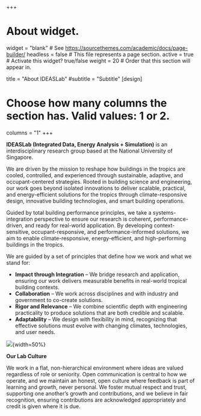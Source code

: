 +++
# About widget.
widget = "blank"  # See https://sourcethemes.com/academic/docs/page-builder/
headless = false  # This file represents a page section.
active = true  # Activate this widget? true/false
weight = 20  # Order that this section will appear in.

title = "About IDEASLab"
#subtitle = "Subtitle"
[design]
  # Choose how many columns the section has. Valid values: 1 or 2.
  columns = "1"
+++



**IDEASLab (Integrated Data, Energy Analysis + Simulation)** is an interdisciplinary research group based at the National University of Singapore. 

We are driven by the mission to reshape how buildings in the tropics are cooled, controlled, and experienced through sustainable, adaptive, and occupant-centered strategies. Rooted in building science and engineering, our work goes beyond isolated innovations to deliver scalable, practical, and energy-efficient solutions for the tropics through climate-responsive design, innovative building technologies, and smart building operations.

Guided by total building performance principles, we take a systems-integration perspective to ensure our research is coherent, performance-driven, and ready for real-world application. By developing context-sensitive, occupant-responsive, and performance-informed solutions, we aim to enable climate-responsive, energy-efficient, and high-performing buildings in the tropics.

We are guided by a set of principles that define how we work and what we stand for:

- **Impact through Integration** – We bridge research and application, ensuring our work delivers measurable benefits in real-world tropical building contexts.  
- **Collaboration** – We work across disciplines and with industry and government to co-create solutions.  
- **Rigor and Relevance** – We combine scientific depth with engineering practicality to produce solutions that are both credible and scalable.  
- **Adaptability** – We design with flexibility in mind, recognizing that effective solutions must evolve with changing climates, technologies, and user needs.  

![](beehub.jpg){width=50%}


**Our Lab Culture**

We work in a flat, non-hierarchical environment where ideas are valued regardless of role or seniority. Open communication is central to how we operate, and we maintain an honest, open culture where feedback is part of learning and growth, never personal. We foster mutual respect and trust, supporting one another’s growth and contributions, and we believe in fair recognition, ensuring contributions are acknowledged appropriately and credit is given where it is due. 







